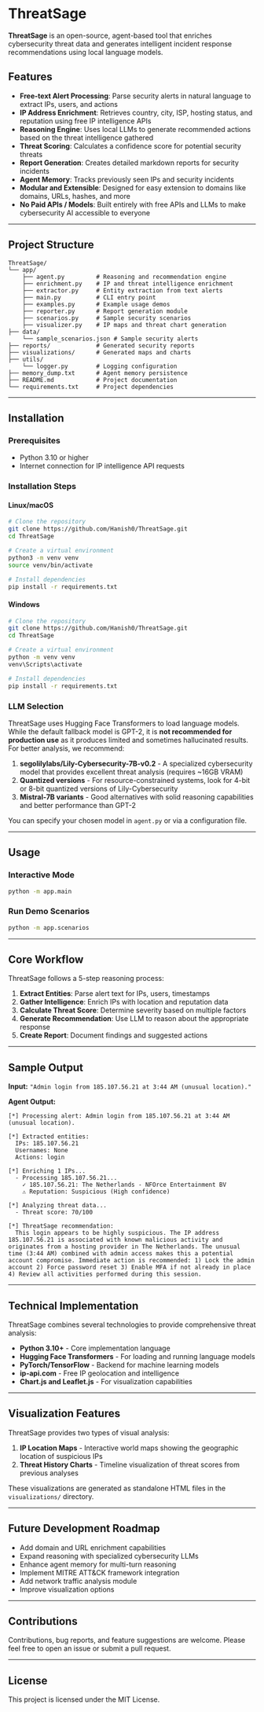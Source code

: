 # ThreatSage

**ThreatSage** is an open-source, agent-based tool that enriches cybersecurity threat data and generates intelligent incident response recommendations using local language models.

## Features

- **Free-text Alert Processing**: Parse security alerts in natural language to extract IPs, users, and actions
- **IP Address Enrichment**: Retrieves country, city, ISP, hosting status, and reputation using free IP intelligence APIs
- **Reasoning Engine**: Uses local LLMs to generate recommended actions based on the threat intelligence gathered
- **Threat Scoring**: Calculates a confidence score for potential security threats
- **Report Generation**: Creates detailed markdown reports for security incidents
- **Agent Memory**: Tracks previously seen IPs and security incidents
- **Modular and Extensible**: Designed for easy extension to domains like domains, URLs, hashes, and more
- **No Paid APIs / Models**: Built entirely with free APIs and LLMs to make cybersecurity AI accessible to everyone

---

## Project Structure

```
ThreatSage/
└── app/
    ├── agent.py         # Reasoning and recommendation engine
    ├── enrichment.py    # IP and threat intelligence enrichment
    ├── extractor.py     # Entity extraction from text alerts
    ├── main.py          # CLI entry point
    ├── examples.py      # Example usage demos
    ├── reporter.py      # Report generation module
    ├── scenarios.py     # Sample security scenarios
    ├── visualizer.py    # IP maps and threat chart generation
├── data/
    └── sample_scenarios.json # Sample security alerts
├── reports/             # Generated security reports
├── visualizations/      # Generated maps and charts
├── utils/
    └── logger.py        # Logging configuration
├── memory_dump.txt      # Agent memory persistence
├── README.md            # Project documentation
└── requirements.txt     # Project dependencies
```

---

## Installation

### Prerequisites

- Python 3.10 or higher
- Internet connection for IP intelligence API requests

### Installation Steps

#### Linux/macOS

```bash
# Clone the repository
git clone https://github.com/Hanish0/ThreatSage.git
cd ThreatSage

# Create a virtual environment
python3 -m venv venv
source venv/bin/activate

# Install dependencies
pip install -r requirements.txt
```

#### Windows

```bash
# Clone the repository
git clone https://github.com/Hanish0/ThreatSage.git
cd ThreatSage

# Create a virtual environment
python -m venv venv
venv\Scripts\activate

# Install dependencies
pip install -r requirements.txt
```

### LLM Selection

ThreatSage uses Hugging Face Transformers to load language models. While the default fallback model is GPT-2, it is **not recommended for production use** as it produces limited and sometimes hallucinated results. For better analysis, we recommend:

1. **segolilylabs/Lily-Cybersecurity-7B-v0.2** - A specialized cybersecurity model that provides excellent threat analysis (requires ~16GB VRAM)
2. **Quantized versions** - For resource-constrained systems, look for 4-bit or 8-bit quantized versions of Lily-Cybersecurity
3. **Mistral-7B variants** - Good alternatives with solid reasoning capabilities and better performance than GPT-2

You can specify your chosen model in `agent.py` or via a configuration file.

---

## Usage

### Interactive Mode

```bash
python -m app.main
```


### Run Demo Scenarios

```bash
python -m app.scenarios
```

---

## Core Workflow

ThreatSage follows a 5-step reasoning process:

1. **Extract Entities**: Parse alert text for IPs, users, timestamps
2. **Gather Intelligence**: Enrich IPs with location and reputation data
3. **Calculate Threat Score**: Determine severity based on multiple factors
4. **Generate Recommendation**: Use LLM to reason about the appropriate response
5. **Create Report**: Document findings and suggested actions

---

## Sample Output

**Input:** `"Admin login from 185.107.56.21 at 3:44 AM (unusual location)."`

**Agent Output:**
```
[*] Processing alert: Admin login from 185.107.56.21 at 3:44 AM (unusual location).

[*] Extracted entities:
  IPs: 185.107.56.21
  Usernames: None
  Actions: login

[*] Enriching 1 IPs...
  - Processing 185.107.56.21...
    ✓ 185.107.56.21: The Netherlands - NFOrce Entertainment BV
    ⚠ Reputation: Suspicious (High confidence)

[*] Analyzing threat data...
  - Threat score: 70/100

[*] ThreatSage recommendation:
  This login appears to be highly suspicious. The IP address 185.107.56.21 is associated with known malicious activity and originates from a hosting provider in The Netherlands. The unusual time (3:44 AM) combined with admin access makes this a potential account compromise. Immediate action is recommended: 1) Lock the admin account 2) Force password reset 3) Enable MFA if not already in place 4) Review all activities performed during this session.
```

---

## Technical Implementation

ThreatSage combines several technologies to provide comprehensive threat analysis:

- **Python 3.10+** - Core implementation language
- **Hugging Face Transformers** - For loading and running language models
- **PyTorch/TensorFlow** - Backend for machine learning models
- **ip-api.com** - Free IP geolocation and intelligence
- **Chart.js and Leaflet.js** - For visualization capabilities

---

## Visualization Features

ThreatSage provides two types of visual analysis:

1. **IP Location Maps** - Interactive world maps showing the geographic location of suspicious IPs
2. **Threat History Charts** - Timeline visualization of threat scores from previous analyses

These visualizations are generated as standalone HTML files in the `visualizations/` directory.

---

## Future Development Roadmap

- Add domain and URL enrichment capabilities
- Expand reasoning with specialized cybersecurity LLMs
- Enhance agent memory for multi-turn reasoning
- Implement MITRE ATT&CK framework integration
- Add network traffic analysis module
- Improve visualization options

---

## Contributions

Contributions, bug reports, and feature suggestions are welcome. Please feel free to open an issue or submit a pull request.

---

## License

This project is licensed under the MIT License.